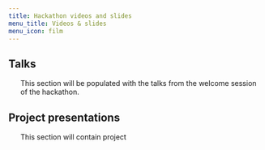 ```yaml
---
title: Hackathon videos and slides
menu_title: Videos & slides
menu_icon: film
---
```


## Talks

<ul class="grid">

This section will be populated with the talks from the welcome session of the hackathon.

<!-- <li class="video" markdown="1">

{% include youtube.html video="lIanN0DI9R8" title="Best practices for reproducible research – Thinking in Spreadsheets" %}

In this talk given at the CMIP6 Data Hackathon 2021, Jean Golding Institute
data scientist **James Thomas** gives an overview of some of the best
practices to follow when coding for reproducible research.
</li>

<li class="video" markdown="1">
{% include youtube.html video="lIanN0DI9R8" title="Another video" %}

Another video...
</li> -->

</ul>

## Project presentations

<ul class="grid">

This section will contain project 

<!-- <li class="video" markdown="1">
{% include youtube.html video="lIanN0DI9R8" title="Project 1 ..." %}

Project description...
</li>

<li class="video" markdown="1">
{% include youtube.html video="lIanN0DI9R8" title="Project 2 ..." %}

Another video...
</li> -->

</ul>
